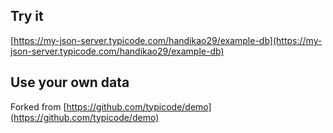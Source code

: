 ## Try it

[https://my-json-server.typicode.com/handikao29/example-db](https://my-json-server.typicode.com/handikao29/example-db)

## Use your own data

Forked from [https://github.com/typicode/demo](https://github.com/typicode/demo)
